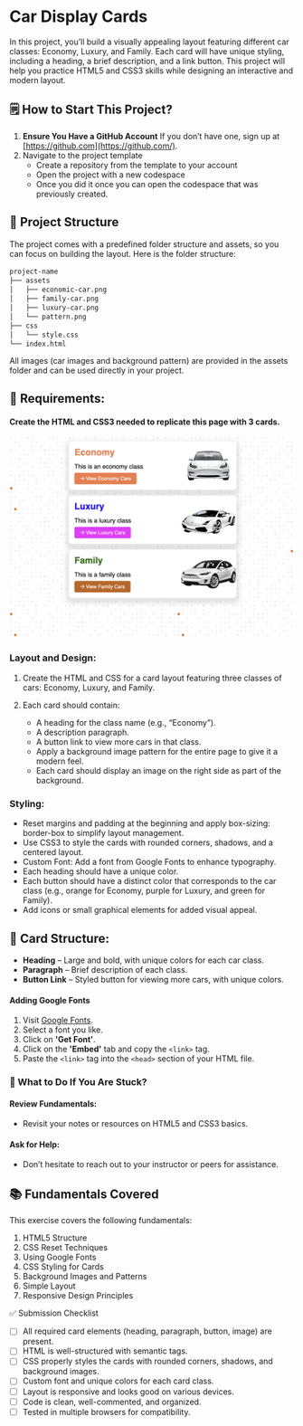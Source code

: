 # Car Display Cards
In this project, you’ll build a visually appealing layout featuring different car classes: Economy, Luxury, and Family. Each card will have unique styling, including a heading, a brief description, and a link button. This project will help you practice HTML5 and CSS3 skills while designing an interactive and modern layout.

## 🗒️ How to Start This Project?
1. **Ensure You Have a GitHub Account**
   If you don’t have one, sign up at [https://github.com](https://github.com/).
2. Navigate to the project template
   - Create a repository from the template to your account
   - Open the project with a new codespace
   - Once you did it once you can open the codespace that was previously created.


## 📁 Project Structure
The project comes with a predefined folder structure and assets, so you can focus on building the layout. Here is the folder structure:
```ASCII
project-name
├── assets
│   ├── economic-car.png
│   ├── family-car.png
│   ├── luxury-car.png
│   └── pattern.png
├── css
│   └── style.css
└── index.html
```
All images (car images and background pattern) are provided in the assets folder and can be used directly in your project.

## 📝 Requirements:

#### Create the HTML and CSS3 needed to replicate this page with 3 cards.
<img src="./assets/sample.png" width="600">

### Layout and Design:
1. Create the HTML and CSS for a card layout featuring three classes of cars: Economy, Luxury, and Family.

2.	Each card should contain:
    - A heading for the class name (e.g., “Economy”).
    - A description paragraph.
    - A button link to view more cars in that class.
    - Apply a background image pattern for the entire page to give it a modern feel.
    - Each card should display an image on the right side as part of the background.

### Styling:
- Reset margins and padding at the beginning and apply box-sizing: border-box to simplify layout management.
- Use CSS3 to style the cards with rounded corners, shadows, and a centered layout.
- Custom Font: Add a font from Google Fonts to enhance typography.
- Each heading should have a unique color.
- Each button should have a distinct color that corresponds to the car class (e.g., orange for Economy, purple for Luxury, and green for Family).
- Add icons or small graphical elements for added visual appeal.


## 📐 Card Structure:
- **Heading** – Large and bold, with unique colors for each car class.
- **Paragraph** – Brief description of each class.
- **Button Link** – Styled button for viewing more cars, with unique colors.

#### **Adding Google Fonts**

1.	Visit [Google Fonts](https://fonts.google.com/).
2.	Select a font you like.
3.	Click on **'Get Font'**.
4.	Click on the **'Embed'** tab and copy the `<link>` tag.
5.	Paste the `<link>` tag into the `<head>` section of your HTML file.

### **🤔 What to Do If You Are Stuck?**

#### **Review Fundamentals:**

- Revisit your notes or resources on HTML5 and CSS3 basics.

#### **Ask for Help:**

- Don’t hesitate to reach out to your instructor or peers for assistance.


## 📚 Fundamentals Covered

This exercise covers the following fundamentals:

1.	HTML5 Structure
2.	CSS Reset Techniques
3.	Using Google Fonts
4.	CSS Styling for Cards
5.	Background Images and Patterns
6.	Simple Layout
7.	Responsive Design Principles

✅ Submission Checklist

- [ ]  All required card elements (heading, paragraph, button, image) are present.
- [ ]  HTML is well-structured with semantic tags.
- [ ]  CSS properly styles the cards with rounded corners, shadows, and background images.
- [ ]  Custom font and unique colors for each card class.
- [ ]  Layout is responsive and looks good on various devices.
- [ ]  Code is clean, well-commented, and organized.
- [ ]  Tested in multiple browsers for compatibility.